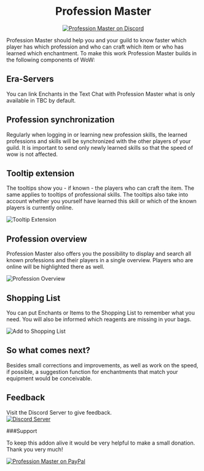 <div align="center">

# Profession Master

[![Profession Master on Discord](https://img.shields.io/discord/831203449675841567?color=7289da&label=DISCORD&style=for-the-badge)](https://discord.gg/YddUBQ6R55)

</div>

Profession Master should help you and your guild to know faster which player has which profession and who can craft which item or who has learned which enchantment. To make this work Profession Master builds in the following components of WoW:

## Era-Servers

You can link Enchants in the Text Chat with Profession Master what is only available in TBC by default.

## Profession synchronization

Regularly when logging in or learning new profession skills, the learned professions and skills will be synchronized with the other players of your guild. It is important to send only newly learned skills so that the speed of wow is not affected.

## Tooltip extension

The tooltips show you - if known - the players who can craft the item. The same applies to tooltips of professional skills. The tooltips also take into account whether you yourself have learned this skill or which of the known players is currently online.

![Tooltip Extension](https://media.forgecdn.net/attachments/430/87/a654a85f-2114-44e2-860f-52d9dd2df117.jpeg "")

## Profession overview

Profession Master also offers you the possibility to display and search all known professions and their players in a single overview. Players who are online will be highlighted there as well.

![Profession Overview](https://media.forgecdn.net/attachments/430/86/fd0a48da-ead7-45ab-a224-1ff2ecd47570.jpeg "")

## Shopping List

You can put Enchants or Items to the Shopping List to remember what you need. You will also be informed which reagents are missing in your bags.

![Add to Shopping List](https://media.forgecdn.net/attachments/440/999/add.png "")

## So what comes next? 

Besides small corrections and improvements, as well as work on the speed, if possible, a suggestion function for enchantments that match your equipment would be conceivable.

## Feedback

Visit the Discord Server to give feedback.  
[![Discord Server](https://img.shields.io/discord/831203449675841567?color=7289da&label=DISCORD&style=for-the-badge "")](https://discord.gg/YddUBQ6R55 "Join the Discord Server")

###Support

To keep this addon alive it would be very helpful to make a small donation. Thank you very much!

[![Profession Master on PayPal](https://www.paypalobjects.com/en_US/i/btn/btn_donateCC_LG.gif)](https://www.paypal.com/cgi-bin/webscr?cmd=_donations&business=dkplootmaster@withoutascratch.net&lc=US&no_note=0&item_name=Thank+you+for+suppporting+Profession+Master&cn=&curency_code=EUR&bn=PP-DonationsBF:btn_donateCC_LG.gif:NonHosted)